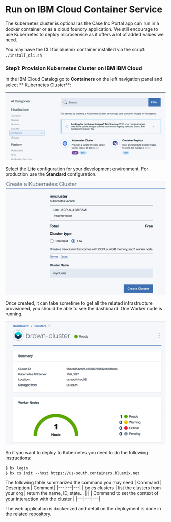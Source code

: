 # Run on IBM Cloud Container Service
The kubernetes cluster is optional as the Case Inc Portal app can run in a docker container or as a cloud foundry application. We still encourage to use Kubernetes to deploy microservice as it offers a lot of added values we need.

You may have the CLI for bluemix container installed via the script: `./install_cli.sh`

### Step1: Provision Kubernetes Cluster on IBM IBM Cloud
In the IBM Cloud Catalog go to **Containers** on the left navigation panel and select ** Kubernetes Cluster**:

![](./cs-create.png)

Select the **Lite** configuration for your development environment. For production use the **Standard** configuration.

![](./cs-lite.png)  

Once created, it can take sometime to get all the related infrastructure provisioned, you should be able to see the dashboard. One Worker node is running.

![](./cs-dashboard.png)

So if you want to deploy to Kubernetes you need to do the following instructions:
```
$ bx login
$ bx cs init --host https://us-south.containers.bluemix.net
```

The following table summarized the command you may need
| Command | Description | Comment|
|---|---|---|
| bx cs clusters | list the clusters from your org | return the name, ID, state... |
| | Command to set the context of your interaction with the cluster |
|---|---|---|

The web application is dockerized and detail on the deployment is done in the related [repository](https://github.com/ibm-cloud-architecture/refarch-caseinc-app#deploy-the-caseinc-portal-app-in-bluemix-kubernetes-service).
